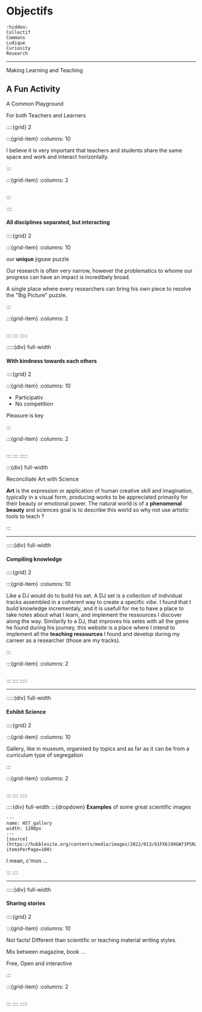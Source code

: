 # Objectifs

```{toctree}
:hidden:
Collectif
Commons
Ludique
Curiosity
Research
```

***

<p class="emphase">Making Learning and Teaching</p>

##  A Fun Activity

<p class="emphase">A Common Playground</p>

<p class="emphase"> For both Teachers and Learners</p>

::::{grid} 2

:::{grid-item}
:columns: 10



I believe it is very important that teachers and students share the same space and work and interact horizontally.

:::

:::{grid-item}
:columns: 2

```{image} ../../_static/SVG_files/basketball-court-playground-svgrepo-com.svg
```

:::

::::


<h4>All disciplines separated, but interacting</h4>

::::{grid} 2

:::{grid-item}
:columns: 10

<p class="emphase"> our <strong>unique</strong> jigsaw puzzle </p>

Our research is often very narrow, however the problematics to whome our progress can have an impact is incredibely broad.

A single place where every researchers can bring his own piece to resolve the "Big Picture" puzzle.

:::

:::{grid-item}
:columns: 2

```{image} ../../_static/SVG_icons/puzzle-svgrepo-com.svg
```

:::
::::
:::::

:::::{div} full-width

<h4><strong>With kindness towards each others</strong> </h4>

::::{grid} 2

:::{grid-item}
:columns: 10

- Participativ
- No competition

Pleasure is key

:::

:::{grid-item}
:columns: 2

```{image} ../../_static/SVG_icons/loving-charity-svgrepo-com.svg
```

:::
::::
:::::


:::{div} full-width


<p class="emphase2">Reconciliate Art with Science</p>


<p class="emphase"> <strong>Art</strong> is the expression or application of human creative skill and imagination, typically in a visual form, producing works to be appreciated primarily for their beauty or emotional power. The natural world is of a <strong>phenomenal beauty</strong> and sciences goal is to describe this world so why not use artistic tools to teach ?</p>

:::

***

:::::{div} full-width

<h4> <strong>Compiling knowledge </strong></h4>

::::{grid} 2

:::{grid-item}
:columns: 10

Like a DJ would do to build his set. A DJ set is a collection of individual tracks assembled in a coherent way to create a specific *vibe*. I found that I build knowledge incrementaly, and it is usefull for me to have a place to take notes about what I learn, and implement the ressources I discover along the way. Similarily to a DJ, that improves his setes with all the gems he found during his journey, this website is a place where I intend to implement all the <strong>teaching ressources</strong> I found and develop during my carreer as a researcher (those are my tracks). 


:::

:::{grid-item}
:columns: 2

```{image} ../../_static/SVG_icons/turntable-svgrepo-com.svg
```
:::
::::
:::::

***

:::::{div} full-width

<h4><strong> Exhibit Science </strong> </h4>

::::{grid} 2

:::{grid-item}
:columns: 10

Gallery, like in museum, organised by topics and as far as it can be from a curriculum type of segregation

:::

:::{grid-item}
:columns: 2

```{image} ../../_static/SVG_icons/abstract-painting-ic-national-culture-paris-svgrepo-com.svg
```

:::
::::
:::::

::::{div} full-width
:::{dropdown} **Examples** of some great scientific images

```{figure} Docs/Images/HST_Images.png
---
name: HST_gallery
width: 1200px
---
[source](https://hubblesite.org/contents/media/images/2022/013/01FX6199GW73PSN2MHVHSMPPFM?itemsPerPage=100)
```

<p class="emphase">I mean, c'mon ...</p>

:::
::::

***

:::::{div} full-width

<h4><strong> Sharing stories </strong> </h4>


::::{grid} 2

:::{grid-item}
:columns: 10

Not facts! Different than scientific or teaching material writing styles.

Mix between magazine, book ...

Free, Open and interactive


:::

:::{grid-item}
:columns: 2


```{image} ../../_static/SVG_icons/poetry-symbol-of-a-feather-in-ink-container-svgrepo-com.svg
```


:::
::::
:::::